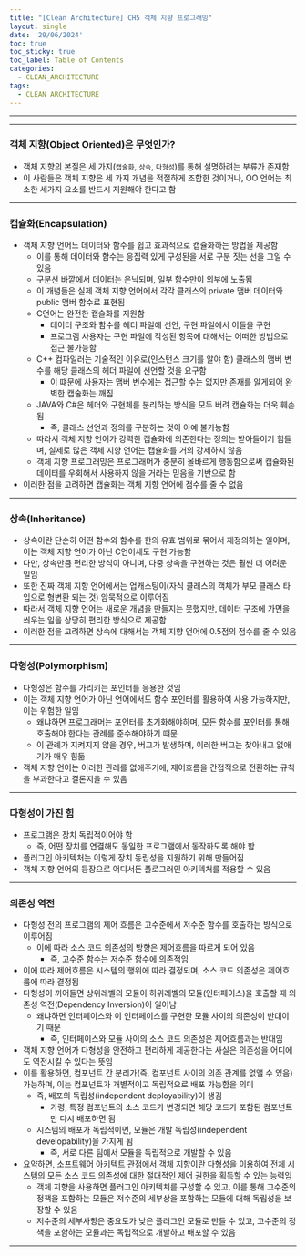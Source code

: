 ```yaml
---
title: "[Clean Architecture] CH5 객체 지향 프로그래밍"
layout: single
date: '29/06/2024'
toc: true
toc_sticky: true
toc_label: Table of Contents
categories:
  - CLEAN_ARCHITECTURE
tags:
  - CLEAN_ARCHITECTURE
---
```


---


---

### 객체 지향(Object Oriented)은 무엇인가?
* 객체 지향의 본질은 세 가지(`캡술화`, `상속`, `다형성`)를 통해 설명하려는 부류가 존재함
* 이 사람들은 객체 지향은 세 가지 개념을 적절하게 조합한 것이거나, OO 언어는 최소한 세가지 요소를 반드시 지원해야 한다고 함

---

### 캡슐화(Encapsulation)
* 객체 지향 언어느 데이터와 함수를 쉽고 효과적으로 캡슐화하는 방법을 제공함
    * 이를 통해 데이터와 함수는 응집력 있게 구성된을 서로 구분 짓는 선을 그일 수 있음
    * 구분선 바깥에서 데이터는 은닉되며, 일부 함수만이 외부에 노출됨
    * 이 개념들은 실제 객체 지향 언어에서 각각 클래스의 private 맴버 데이터와 public 맴버 함수로 표현됨
    * C언어는 완전한 캡슐화를 지원함
        * 데이터 구조와 함수를 헤더 파일에 선언, 구현 파일에서 이들을 구현
        * 프로그램 사용자는 구현 파일에 작성된 항목에 대해서는 어떠한 방법으로 접근 불가능함
    * C++ 컴파일러는 기술적인 이유로(인스턴스 크기를 알야 함) 클래스의 맴버 변수를 해당 클래스의 헤더 파일에 선언할 것을 요구함
        * 이 떄문에 사용자는 맴버 변수에는 접근할 수는 없지만 존재를 알게되어 완벽한 캡술화는 깨짐
    * JAVA와 C#은 헤더와 구현체를 분리하는 방식을 모두 버려 캡슐화는 더욱 훼손됨
        * 즉, 클래스 선언과 정의를 구분하는 것이 아예 불가능함
    * 따라서 객체 지향 언어가 강력한 캡슐화에 의존한다는 정의는 받아들이기 힘들며, 실제로 많은 객체 지향 언어는 캡슐화를 거의 강제하지 않음
    * 객체 지향 프로그래밍은 프로그래머가 충분히 올바르게 행동함으로써 캡슐화된 데이터를 우회해서 사용하지 않을 거라는 믿음을 기반으로 함
* 이러한 점을 고려하면 캡슐화는 객체 지향 언어에 점수를 줄 수 없음

---

### 상속(Inheritance)
* 상속이란 단순히 어떤 함수와 함수를 한의 유효 범위로 묶어서 재정의하는 일이며, 이는 객체 지향 언어가 아닌 C언어세도 구현 가능함
* 다만, 상속만큼 편리한 방식이 아니며, 다중 상속을 구현하는 것은 훨씬 더 어려운 일임
* 또한 진짜 객체 지향 언어에서는 업캐스팅이(자식 클래스의 객체가 부모 클래스 타입으로 형변환 되는 것) 암묵적으로 이루어짐
* 따라서 객체 지향 언어는 새로운 개념을 만들지는 못했지만, 데이터 구조에 가면을 씌우는 일을 상당히 편리한 방식으로 제공함
* 이러한 점을 고려하면 상속에 대해서는 객체 지향 언어에 0.5점의 점수를 줄 수 있음

---

### 다형성(Polymorphism)
* 다형성은 함수를 가리키는 포인터를 응용한 것임
* 이는 객체 지향 언어가 아닌 언어에서도 함수 포인터를 활용하여 사용 가능하지만, 이는 위험한 일임
    * 왜냐하면 프로그래머는 포인터를 초기화해야하며, 모든 함수를 포인터를 통해 호출해야 한다는 관례를 준수해야하기 떄문
    * 이 관례가 지켜지지 않을 경우, 버그가 발생하며, 이러한 버그는 찾아내고 없애기가 매우 힘듦
* 객체 지향 언어는 이러한 관례를 없애주기에, 제어흐름을 간접적으로 전환하는 규칙을 부과한다고 결론지을 수 있음

---

### 다형성이 가진 힘
* 프로그램은 장치 독립적이어야 함
    * 즉, 어떤 장치를 연결해도 동일한 프로그램에서 동작하도록 해야 함
* 플러그인 아키텍처는 이렇게 장치 동립성을 지원하기 위해 만들어짐
* 객체 지향 언어의 등장으로 어디서든 플로그러인 아키텍처를 적용할 수 있음

---

### 의존성 역전
* 다형성 전의 프로그램의 제어 흐름은 고수준에서 저수준 함수를 호출하는 방식으로 이루어짐
    * 이에 따라 소스 코드 의존성의 방향은 제어흐름을 따르게 되어 있음
        * 즉, 고수준 함수는 저수준 함수에 의존적임
* 이에 따라 제어흐름은 시스템의 행위에 따라 결정되며, 소스 코드 의존성은 제어흐름에 따라 결정됨
* 다형성이 끼어들면 상위레벨의 모듈이 하위레벨의 모듈(인터페이스)을 호출할 때 의존성 역전(Dependency Inversion)이 일어남
    * 왜냐하면 인터페이스와 이 인터페이스를 구현한 모듈 사이의 의존성이 반대이기 때문
        * 즉, 인터페이스와 모듈 사이의 소스 코드 의존성은 제어흐름과는 반대임
* 객체 지향 언어가 다형성을 안전하고 편리하게 제공한다는 사실은 의존성을 어디에도 역전시킬 수 있다는 뜻임
* 이를 활용하면, 컴포넌트 간 분리가(즉, 컴포넌트 사이의 의존 관계를 없앨 수 있음) 가능하며, 이는 컴포넌트가 개별적이고 독립적으로 배포 가능함을 의미
    * 즉, 배포의 독립성(independent deployability)이 생김
        * 가령, 특정 컴포넌트의 소스 코드가 변경되면 해당 코드가 포함된 컴포넌트만 다시 배포하면 됨
    * 시스템의 배포가 독립적이면, 모듈은 개발 독립성(independent developability)을 가지게 됨
        * 즉, 서로 다른 팀에서 모듈을 독립적으로 개발할 수 있음
* 요약하면, 소프트웨어 아키텍트 관점에서 객체 지향이란 다형성을 이용하여 전체 시스템의 모든 소스 코드 의존성에 대한 절대적인 제어 권한을 획득할 수 있는 능력임
    * 객체 지향을 사용하면 플러그인 아키텍처를 구성할 수 있고, 이를 통해 고수준의 정책을 포함하는 모듈은 저수준의 세부상을 포함하는 모듈에 대해 독립성을 보장할 수 있음
    * 저수준의 세부사항은 중요도가 낮은 플러그인 모듈로 만들 수 있고, 고수준의 정책을 포함하는 모듈과는 독립적으로 개발하고 배포할 수 있음

---
